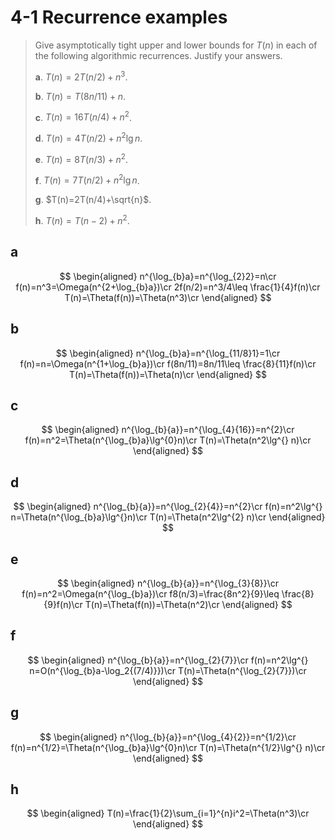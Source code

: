 # 4-1 Recurrence examples

> Give asymptotically tight upper and lower bounds for $T(n)$ in each of the following algorithmic recurrences. Justify your answers.
>
> **a**. $T(n) = 2T(n/2)+n^3$.
>
> **b**. $T(n) = T(8n/11)+n$.
>
> **c**. $T(n) = 16T(n/4)+n^2$.
>
> **d**. $T(n)=4T(n/2)+n^2\lg n$.
>
> **e**. $T(n) = 8T(n/3)+n^2$.
>
> **f**. $T(n)=7T(n/2)+n^2\lg n$.
>
> **g**. $T(n)=2T(n/4)+\sqrt{n}$.
>
> **h**. $T(n)=T(n-2)+n^2$.

## **a**

$$
\begin{aligned}
    n^{\log_{b}a}=n^{\log_{2}2}=n\cr
    f(n)=n^3=\Omega(n^{2+\log_{b}a})\cr
    2f(n/2)=n^3/4\leq \frac{1}{4}f(n)\cr
    T(n)=\Theta(f(n))=\Theta(n^3)\cr
\end{aligned}
$$

## **b**

$$
\begin{aligned}
    n^{\log_{b}a}=n^{\log_{11/8}1}=1\cr
    f(n)=n=\Omega(n^{1+\log_{b}a})\cr
    f(8n/11)=8n/11\leq \frac{8}{11}f(n)\cr
    T(n)=\Theta(f(n))=\Theta(n)\cr
\end{aligned}
$$

## **c**

$$
\begin{aligned}
    n^{\log_{b}{a}}=n^{\log_{4}{16}}=n^{2}\cr
    f(n)=n^2=\Theta(n^{\log_{b}a}\lg^{0}n)\cr
    T(n)=\Theta(n^2\lg^{} n)\cr
\end{aligned}
$$

## **d**

$$
\begin{aligned}
    n^{\log_{b}{a}}=n^{\log_{2}{4}}=n^{2}\cr
    f(n)=n^2\lg^{} n=\Theta(n^{\log_{b}a}\lg^{}n)\cr
    T(n)=\Theta(n^2\lg^{2} n)\cr
\end{aligned}
$$

## **e**

$$
\begin{aligned}
    n^{\log_{b}{a}}=n^{\log_{3}{8}}\cr
    f(n)=n^2=\Omega(n^{\log_{b}a})\cr
    f8(n/3)=\frac{8n^2}{9}\leq \frac{8}{9}f(n)\cr
    T(n)=\Theta(f(n))=\Theta(n^2)\cr
\end{aligned}
$$

## **f**

$$
\begin{aligned}
    n^{\log_{b}{a}}=n^{\log_{2}{7}}\cr
    f(n)=n^2\lg^{} n=O(n^{\log_{b}a-\log_2{(7/4)}})\cr
    T(n)=\Theta(n^{\log_{2}{7}})\cr
\end{aligned}
$$

## **g**

$$
\begin{aligned}
    n^{\log_{b}{a}}=n^{\log_{4}{2}}=n^{1/2}\cr
    f(n)=n^{1/2}=\Theta(n^{\log_{b}a}\lg^{0}n)\cr
    T(n)=\Theta(n^{1/2}\lg^{} n)\cr
\end{aligned}
$$

## **h**

$$
\begin{aligned}
    T(n)=\frac{1}{2}\sum_{i=1}^{n}i^2=\Theta(n^3)\cr
\end{aligned}
$$
